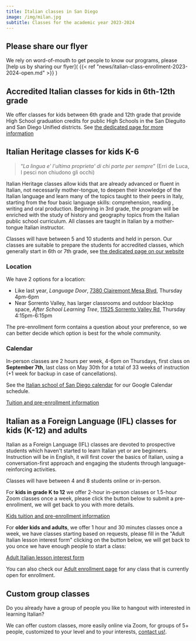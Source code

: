 ```yaml
---
title: Italian classes in San Diego
image: /img/milan.jpg
subtitle: Classes for the academic year 2023-2024
---
```


## Please share our flyer

We rely on word-of-mouth to get people to know our programs, please [help us by sharing our flyer]( {{< ref "news/italian-class-enrollment-2023-2024-open.md" >}} )

## Accredited Italian classes for kids in 6th-12th grade

We offer classes for kids between 6th grade and 12th grade that provide High School graduation credits for public High Schools in the San Dieguito and San Diego Unified districts. See [the dedicated page for more information](/accredited-classes)

## Italian Heritage classes for kids K-6

> “*La lingua e' l'ultima proprieta' di chi parte per sempre*”
(Erri de Luca, I pesci non chiudono gli occhi)

Italian Heritage classes allow kids that are already advanced or fluent in Italian, not necessarily mother-tongue, to deepen their knowledge of the
Italian language and learn many of the topics taught to their peers in Italy, starting from the four basic language skills: comprehension, reading , writing and oral production. Beginning in 3rd grade, the program will be enriched with the study of history and geography topics from the Italian public school curriculum. All classes are taught in Italian by a mother-tongue Italian instructor.

Classes will have between 5 and 10 students and held in person.
Our classes are suitable to prepare the students for accredited classes, which generally start in 6th or 7th grade, see [the dedicated page on our website](https://www.italianschoolsd.com/accredited-classes/)

### Location

We have 2 options for a location:

* Like last year, *Language Door*, [7380 Clairemont Mesa Blvd](https://goo.gl/maps/hoEvemZb1qsharaK7), Thursday 4pm-6pm
* Near Sorrento Valley, has larger classrooms and outdoor blacktop space, *After School Learning Tree*, [11525 Sorrento Valley Rd](https://goo.gl/maps/y2M724uWRS7o3gwZ6), Thursday 4:15pm-6:15pm

The pre-enrollment form contains a question about your preference, so we can better decide which option is best for the whole community.

### Calendar

In-person classes are 2 hours per week, 4-6pm on Thursdays, first class on **September 7th**,
last class on May 30th for a total of 33 weeks of instruction (+1 week for backup in case of cancellations).

See the [Italian school of San Diego calendar](/calendar) for our Google Calendar schedule.

<div class="tc">
<a href="/enroll" class="btn raise">Tuition and pre-enrollment information</a>
</div>

## Italian as a Foreign Language (IFL) classes for kids (K-12) and adults

Italian as a Foreign Language (IFL) classes are devoted to prospective students which haven't started to learn Italian yet or are beginners.
Instruction will be in English, it will first cover the basics of Italian, using a conversation-first approach and engaging the students through language-reinforcing activities.

Classes will have between 4 and 8 students online or in-person.

For **kids in grade K to 12** we offer 2-hour in-person classes or 1.5-hour Zoom classes once a week,
please click the button below to submit a pre-enrollment, we will get back to you with more details.

<div class="tc">
<a href="/enroll" class="btn raise">Kids tuition and pre-enrollment information</a>
</div>

For **older kids and adults**, we offer 1 hour and 30 minutes classes once a week, we have classes starting
based on requests, please fill in the "Adult Italian lesson interest form" clicking on the button below,
we will get back to you once we have enough people to start a class:

<div class="tc">
<a href="https://forms.gle/LHR7Htpeb3mQzV838" class="btn raise">Adult Italian lesson interest form</a>
</div>

You can also check our [Adult enrollment page](https://www.italianschoolsd.com/enroll-adults/) for any class that is currently open for enrollment.

## Custom group classes

Do you already have a group of people you like to hangout with interested in learning Italian?

We can offer custom classes, more easily online via Zoom, for groups of 5+ people, customized
to your level and to your interests, [contact us!](/contact).
